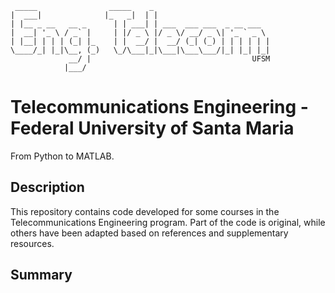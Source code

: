 	 _____                _____    _                          
	|  ___|              |_   _|  | |                         
	| |__ _ __   __ _      | | ___| | ___  ___ ___  _ __ ___  
	|  __| '_ \ / _` |     | |/ _ \ |/ _ \/ __/ _ \| '_ ` _ \ 
	| |__| | | | (_| |_    | |  __/ |  __/ (_| (_) | | | | | |
	\____/_| |_|\__, (_)   \_/\___|_|\___|\___\___/|_| |_| |_|
                 __/ |                                    UFSM    
                |___/

# Telecommunications Engineering - Federal University of Santa Maria

From Python to MATLAB.

## Description 
This repository contains code developed for some courses in the Telecommunications Engineering program. Part of the code is original, while others have been adapted based on references and supplementary resources. 

## Summary 

